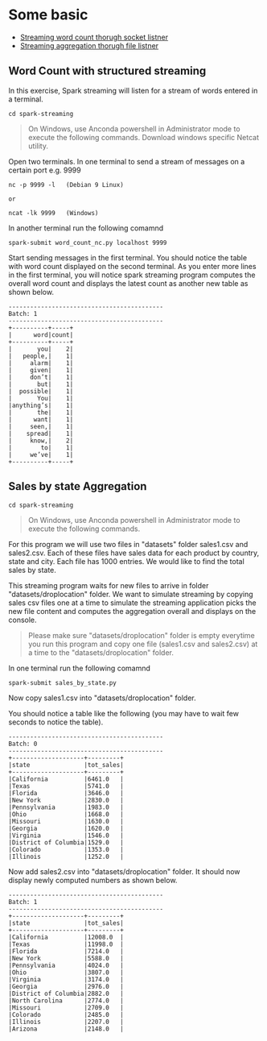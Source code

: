 # Some basic
* [Streaming word count thorugh socket listner](#word-count-with-structured-streaming)
* [Streaming aggregation thorugh file listner](#word-count-with-structured-streaming)

## Word Count with structured streaming
In this exercise, Spark streaming will listen for a stream of words entered in a terminal.

```
cd spark-streaming
```

> On Windows, use Anconda powershell in Administrator mode to execute the following commands. Download windows specific Netcat utility.

Open two terminals. In one terminal to send a stream of messages on a certain port e.g. 9999
```
nc -p 9999 -l   (Debian 9 Linux)

or 

ncat -lk 9999   (Windows)
```

In another terminal run the following comamnd
```
spark-submit word_count_nc.py localhost 9999
```

Start sending messages in the first terminal. You should notice the table with word count displayed on the second terminal. As you enter more lines in the first terminal, you will notice spark streaming program computes the overall word count and displays the latest count as another new table as shown below.
```
-------------------------------------------
Batch: 1
-------------------------------------------
+----------+-----+
|      word|count|
+----------+-----+
|       you|    2|
|   people,|    1|
|     alarm|    1|
|     given|    1|
|     don’t|    1|
|       but|    1|
|  possible|    1|
|       You|    1|
|anything’s|    1|
|       the|    1|
|      want|    1|
|     seen,|    1|
|    spread|    1|
|     know,|    2|
|        to|    1|
|     we’ve|    1|
+----------+-----+
```

## Sales by state Aggregation
```
cd spark-streaming
```

> On Windows, use Anconda powershell in Administrator mode to execute the following commands. 

For this program we will use two files in "datasets" folder sales1.csv and sales2.csv. Each of these files have sales data for each 
product by country, state and city. Each file has 1000 entries. We would like to find the total sales by state. 

This streaming program waits for new files to arrive in folder "datasets/droplocation" folder. We want to simulate streaming by copying sales csv files one at a time to simulate the streaming application picks the new file content and computes the aggregation overall and displays on the console.

> Please make sure "datasets/droplocation" folder is empty everytime you run this program and copy one file (sales1.csv and sales2.csv) at a time to the "datasets/droplocation" folder.

In one terminal run the following comamnd
```
spark-submit sales_by_state.py
```
Now copy sales1.csv into "datasets/droplocation" folder.

You should notice a table like the following (you may have to wait few seconds to notice the table).
```
-------------------------------------------
Batch: 0
-------------------------------------------
+--------------------+---------+
|state               |tot_sales|
+--------------------+---------+
|California          |6461.0   |
|Texas               |5741.0   |
|Florida             |3646.0   |
|New York            |2830.0   |
|Pennsylvania        |1983.0   |
|Ohio                |1668.0   |
|Missouri            |1630.0   |
|Georgia             |1620.0   |
|Virginia            |1546.0   |
|District of Columbia|1529.0   |
|Colorado            |1353.0   |
|Illinois            |1252.0   |
```
Now add sales2.csv into  "datasets/droplocation" folder. It should now display newly computed numbers as shown below.
```
-------------------------------------------
Batch: 1
-------------------------------------------
+--------------------+---------+
|state               |tot_sales|
+--------------------+---------+
|California          |12008.0  |
|Texas               |11998.0  |
|Florida             |7214.0   |
|New York            |5588.0   |
|Pennsylvania        |4024.0   |
|Ohio                |3807.0   |
|Virginia            |3174.0   |
|Georgia             |2976.0   |
|District of Columbia|2882.0   |
|North Carolina      |2774.0   |
|Missouri            |2709.0   |
|Colorado            |2485.0   |
|Illinois            |2207.0   |
|Arizona             |2148.0   |
```
